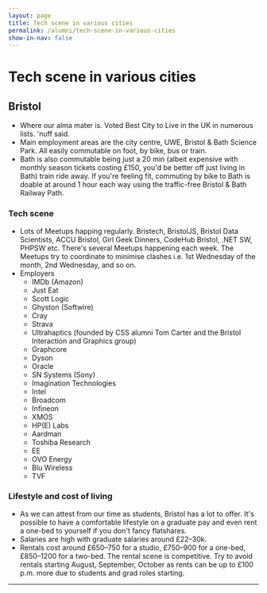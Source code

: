 ```yaml
---
layout: page
title: Tech scene in various cities
permalink: /alumni/tech-scene-in-various-cities
show-in-nav: false
---
```


# Tech scene in various cities

## Bristol
* Where our alma mater is. Voted Best City to Live in the UK in numerous lists. 'nuff said.
* Main employment areas are the city centre, UWE, Bristol & Bath Science Park. All easily commutable on foot, by bike, bus or train.
* Bath is also commutable being just a 20 min (albeit expensive with monthly season tickets costing £150, you'd be better off just living in Bath) train ride away. If you're feeling fit, commuting by bike to Bath is doable at around 1 hour each way using the traffic-free Bristol & Bath Railway Path.

### Tech scene
* Lots of Meetups happing regularly. Bristech, BristolJS, Bristol Data Scientists, ACCU Bristol, Girl Geek Dinners, CodeHub Bristol, .NET SW, PHPSW etc. There's several Meetups happening each week. The Meetups try to coordinate to minimise clashes i.e. 1st Wednesday of the month, 2nd Wednesday, and so on.
* Employers
  * IMDb (Amazon)
  * Just Eat
  * Scott Logic
  * Ghyston (Softwire)
  * Cray
  * Strava
  * Ultrahaptics (founded by CSS alumni Tom Carter and the Bristol Interaction and Graphics group)
  * Graphcore
  * Dyson
  * Oracle
  * SN Systems (Sony)
  * Imagination Technologies
  * Intel
  * Broadcom
  * Infineon
  * XMOS
  * HP(E) Labs
  * Aardman
  * Toshiba Research
  * EE
  * OVO Energy
  * Blu Wireless
  * TVF

### Lifestyle and cost of living
* As we can attest from our time as students, Bristol has a lot to offer. It's possible to have a comfortable lifestyle on a graduate pay and even rent a one-bed to yourself if you don't fancy flatshares.
* Salaries are high with graduate salaries around £22–30k.
* Rentals cost around £650–750 for a studio, £750–900 for a one-bed, £850–1200 for a two-bed. The rental scene is competitive. Try to avoid rentals starting August, September, October as rents can be up to £100 p.m. more due to students and grad roles starting.


---
